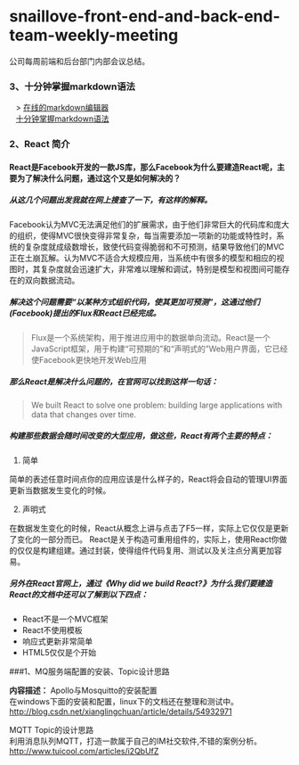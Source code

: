 # snaillove-front-end-and-back-end-team-weekly-meeting
公司每周前端和后台部门内部会议总结。

### 3、十分钟掌握markdown语法
    > [在线的markdown编辑器](https://www.zybuluo.com/mdeditor)    
    [十分钟掌握markdown语法](https://www.zybuluo.com/JauYang/note/665506)
    
   
### 2、React 简介
#### React是Facebook开发的一款JS库，那么Facebook为什么要建造React呢，主要为了解决什么问题，通过这个又是如何解决的？

##### 从这几个问题出发我就在网上搜查了一下，有这样的解释。

Facebook认为MVC无法满足他们的扩展需求，由于他们非常巨大的代码库和庞大的组织，使得MVC很快变得非常复杂，每当需要添加一项新的功能或特性时，系统的复杂度就成级数增长，致使代码变得脆弱和不可预测，结果导致他们的MVC正在土崩瓦解。认为MVC不适合大规模应用，当系统中有很多的模型和相应的视图时，其复杂度就会迅速扩大，非常难以理解和调试，特别是模型和视图间可能存在的双向数据流动。

##### 解决这个问题需要“以某种方式组织代码，使其更加可预测”，这通过他们(Facebook)提出的Flux和React已经完成。

> Flux是一个系统架构，用于推进应用中的数据单向流动。React是一个JavaScript框架，用于构建“可预期的”和“声明式的”Web用户界面，它已经使Facebook更快地开发Web应用

##### 那么React是解决什么问题的，在官网可以找到这样一句话：

> We built React to solve one problem: building large applications with data that changes over time.

##### 构建那些数据会随时间改变的大型应用，做这些，React有两个主要的特点：

1. 简单

简单的表述任意时间点你的应用应该是什么样子的，React将会自动的管理UI界面更新当数据发生变化的时候。

2. 声明式

在数据发生变化的时候，React从概念上讲与点击了F5一样，实际上它仅仅是更新了变化的一部分而已。
React是关于构造可重用组件的，实际上，使用React你做的仅仅是构建组建。通过封装，使得组件代码复用、测试以及关注点分离更加容易。

##### 另外在React官网上，通过《Why did we build React?》为什么我们要建造React的文档中还可以了解到以下四点：
- React不是一个MVC框架
- React不使用模板
- 响应式更新非常简单
- HTML5仅仅是个开始

###1、MQ服务端配置的安装、Topic设计思路


**内容描述：** Apollo与Mosquitto的安装配置<BR>
    在windows下面的安装和配置，linux下的文档还在整理和测试中。<BR>
    http://blog.csdn.net/xianglingchuan/article/details/54932971


MQTT Topic的设计思路<BR>
    利用消息队列MQTT，打造一款属于自己的IM社交软件,不错的案例分析。<BR>
    http://www.tuicool.com/articles/i2QbUfZ<BR>
    

